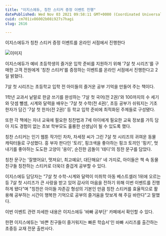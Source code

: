 ```yaml
---
title: "이지스에듀, 칭찬 스티커 증정 이벤트 진행"
datePublished: Wed Nov 03 2021 09:58:11 GMT+0000 (Coordinated Universal Time)
cuid: cm701iv86002b08i927s7hagi
slug: 2616

---
```



이지스에듀가 칭찬 스티커 증정 이벤트를 온라인 서점에서 진행한다

![이미지](https://cdn.hashnode.com/res/hashnode/image/upload/v1739251644471/65a44631-580e-4b6e-90c4-ca53f9923d28.jpeg)

이지스에듀가 예비 초등학생의 즐거운 입학 준비를 지원하기 위해 '7살 첫 시리즈'를 구매한 고객 전원에게 '칭찬 스티커'를 증정하는 이벤트를 온라인 서점에서 진행한다고 2일 밝혔다.

7살 첫 시리즈는 초등학교 입학 전 아이들의 즐거운 공부 기억을 만들어 주는 책이다.

1학년 교과서 낱말로 한글 쓰기를 완성하는 '7살 첫 국어(전 2권)'와 100까지의 수 세기와 덧셈 뺄셈, 시계와 달력을 배우는 '7살 첫 수학(전 4권)', 초등 공부가 쉬워지는 기초 한자가 담긴 '7살 첫 한자(전 2권)' 등 학교 입학 준비에 최적화된 주제들로 구성됐다.

또한 각 책에는 자녀 교육에 필요한 칭찬법과 7세 아이에게 필요한 교육 정보를 가득 담아 지도 경험이 없는 초보 학부모도 훌륭한 선생님이 될 수 있도록 했다.

칭찬 스티커는 인기 웹툰 작가인 차차, 차세정 씨가 그린 7살 첫 시리즈의 귀여운 동물 캐릭터들로 구성했다. 흥 부자 판다인 '토리', 핑크색을 좋아하는 핑크 토끼인 '핑키', 멋 내기를 좋아하는 도도한 고양이 '옹이', 순진한 곰돌이 '테디'의 칭찬 문구를 담았다.

칭찬 문구는 '잘했어요!, 멋져요!, 최고예요!, 대단해요!' 네 가지로, 아이들은 책 속 동물 친구들 칭찬하는 스티커로 더욱더 즐겁게 공부할 수 있다.

이지스에듀 담당자는 "7살 첫 수학-시계와 달력이 미취학 아동 베스트셀러 1위에 오르는 등 7살 첫 시리즈가 큰 사랑을 받고 있어 감사의 마음을 전하기 위해 이번 이벤트를 진행하게 됐다"며 "칭찬은 아이들 자존감 형성의 기본인 만큼 칭찬 스티커를 효율적으로 활용해 공부하는 시간이 행복한 기억으로 공부의 즐거움을 맛보게 해 주길 바란다"고 말했다.

이번 이벤트 관련 자세한 내용은 이지스에듀 '바빠 공부단' 카페에서 확인할 수 있다.

한편 이지스에듀는 '바쁜 친구들이 즐거워지는 빠른 학습서'인 바빠 시리즈를 출간하는 초중등 교재 전문 출판사다.